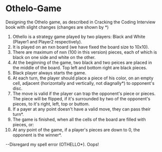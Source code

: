 # Othelo-Game
Designing the Othelo game, as described in Cracking the Coding Interview book with slight changes (changes are shown by *)

1) Othello is a strategy game played by two players: Black and White (Player1 and Player2 respectively).
2) It is played on an nxn board (we have fixed the board size to 10x10).
3) There are maximum of nxn (100 in this version) pieces, each of which is black on one side and white on the other.
4) At the beginning of the game, two black and two peices are placed in the middle of the board. Top left and bottom right are black pieces.
5) Black player always starts the game.
6) At each turn, the player should place a piece of his color, on an empty cell, adjacent (horizontally and vertically, not diagnally*) to opponent's disc.
7) The move is valid if the player can trap the opponent's piece or pieces. The piece will be flipped, if it's surrounded by two of the opponent's pieces, to it's right, left, top or buttom.
8) If a payer at any point doesn't have a valid move, they can pass their turn*.
9) The game is finished, when all the cells of the board are filled with pieces, or:
10) At any point of the game, if a player's pieces are down to 0, the opponent is the winner*.

--Disregard my spell error (OTHELLO*). Oops!
